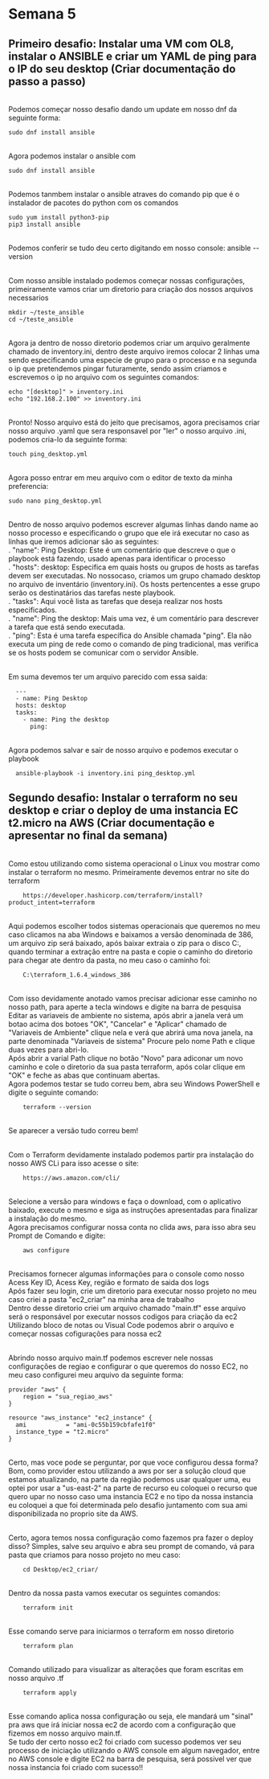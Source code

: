 # Semana 5
## Primeiro desafio: Instalar uma VM com OL8, instalar o ANSIBLE e criar um YAML de ping para o IP do seu desktop (Criar documentação do passo a passo)
<br> Podemos começar nosso desafio dando um update em nosso dnf da seguinte forma:

    sudo dnf install ansible  
<br> Agora podemos instalar o ansible com 

    sudo dnf install ansible
<br> Podemos tanmbem instalar o ansible atraves do comando pip que é o instalador de pacotes do python com os comandos

    sudo yum install python3-pip
    pip3 install ansible    
<br> Podemos conferir se tudo deu certo digitando em nosso console: ansible --version

<br> Com nosso ansible instalado podemos começar nossas configurações, primeiramente vamos criar um diretorio para criação dos nossos arquivos necessarios

    mkdir ~/teste_ansible
    cd ~/teste_ansible
<br> Agora ja dentro de nosso diretorio podemos criar um arquivo geralmente chamado de inventory.ini, dentro deste arquivo iremos colocar 2 linhas uma sendo especificando uma especie de grupo para o processo e na segunda o ip que pretendemos pingar futuramente, sendo assim criamos e escrevemos o ip no arquivo com os seguintes comandos: 

    echo "[desktop]" > inventory.ini
    echo "192.168.2.100" >> inventory.ini
<br> Pronto! Nosso arquivo está do jeito que precisamos, agora precisamos criar nosso arquivo .yaml que sera responsavel por "ler" o nosso arquivo .ini, podemos cria-lo da seguinte forma: 

    touch ping_desktop.yml    
<br> Agora posso entrar em meu arquivo com o editor de texto da minha preferencia:

    sudo nano ping_desktop.yml
<br> Dentro de nosso arquivo podemos escrever algumas linhas dando name ao nosso processo e especificando o grupo que ele irá executar no caso as linhas que iremos adicionar são as seguintes:
<br> . "name": Ping Desktop: Este é um comentário que descreve o que o playbook está fazendo, usado apenas para identificar o processo
<br> . "hosts": desktop: Especifica em quais hosts ou grupos de hosts as tarefas devem ser executadas. No nossocaso, criamos um grupo chamado desktop no arquivo de inventário (inventory.ini). Os hosts pertencentes a esse grupo serão os destinatários das tarefas neste playbook.
<br> . "tasks": Aqui você lista as tarefas que deseja realizar nos hosts especificados.
<br> . "name": Ping the desktop: Mais uma vez, é um comentário para descrever a tarefa que está sendo executada.
<br> . "ping": Esta é uma tarefa específica do Ansible chamada "ping". Ela não executa um ping de rede como o comando de ping tradicional, mas verifica se os hosts podem se comunicar com o servidor Ansible.

<br> Em suma devemos ter um arquivo parecido com essa saida:

      ---
      - name: Ping Desktop
      hosts: desktop
      tasks:
        - name: Ping the desktop
          ping:

<br> Agora podemos salvar e sair de nosso arquivo e podemos executar o playbook

      ansible-playbook -i inventory.ini ping_desktop.yml


## Segundo desafio: Instalar o terraform no seu desktop e criar o deploy de uma instancia EC t2.micro na AWS (Criar documentação e apresentar no final da semana)
<br> Como estou utilizando como sistema operacional o Linux vou mostrar como instalar o terraform no mesmo. Primeiramente devemos entrar no site do terraform

        https://developer.hashicorp.com/terraform/install?product_intent=terraform
<br> Aqui podemos escolher todos sistemas operacionais que queremos no meu caso clicamos na aba Windows e baixamos a versão denominada de 386, um arquivo zip será baixado, após baixar extraia o zip para o disco C:, quando terminar a extração entre na pasta e copie o caminho do diretorio para chegar ate dentro da pasta, no meu caso o caminho foi: 

        C:\terraform_1.6.4_windows_386
<br> Com isso devidamente anotado vamos precisar adicionar esse caminho no nosso path, para aperte a tecla windows e digite na barra de pesquisa Editar as variaveis de ambiente no sistema, após abrir a janela verá um botao acima dos botoes "OK", "Cancelar" e "Aplicar" chamado de "Variaveis de Ambiente" clique nela e verá que abrirá uma nova janela, na parte denominada "Variaveis de sistema" Procure pelo nome Path e clique duas vezes para abri-lo.
<br> Após abrir a varial Path clique no botão "Novo" para adiconar um novo caminho e cole o diretorio da sua pasta terraform, após colar clique em "OK" e feche as abas que continuam abertas.
<br> Agora podemos testar se tudo correu bem, abra seu Windows PowerShell e digite o seguinte comando:

        terraform --version
<br> Se aparecer a versão tudo correu bem!


<br> Com o Terraform devidamente instalado podemos partir pra instalação do nosso AWS CLi para isso acesse o site: 

        https://aws.amazon.com/cli/        
<br> Selecione a versão para windows e faça o download, com o aplicativo baixado, execute o mesmo e siga as instruções apresentadas para finalizar a instalação do mesmo.
<br> Agora precisamos configurar nossa conta no clida aws, para isso abra seu Prompt de Comando e digite: 

        aws configure
<br> Precisamos fornecer algumas informações para o console como nosso Acess Key ID, Acess Key, região e formato de saida dos logs
<br> Após fazer seu login, crie um diretorio para executar nosso projeto no meu caso criei a pasta "ec2_criar" na minha area de trabalho
<br> Dentro desse diretorio criei um arquivo chamado "main.tf" esse arquivo será o responsável por executar nossos codigos para criação da ec2
<br> Utilizando bloco de notas ou Visual Code podemos abrir o arquivo e começar nossas cofigurações para nossa ec2


<br> Abrindo nosso arquivo main.tf podemos escrever nele nossas configurações de regiao e configurar o que queremos do nosso EC2, no meu caso configurei meu arquivo da seguinte forma: 

    provider "aws" {
        region = "sua_regiao_aws"
    }

    resource "aws_instance" "ec2_instance" {
      ami           = "ami-0c55b159cbfafe1f0"
      instance_type = "t2.micro"
    }


<br> Certo, mas voce pode se perguntar, por que voce configurou dessa forma? Bom, como provider estou utilizando a aws por ser a solução cloud que estamos atualizando, na parte da região podemos usar qualquer uma, eu optei por usar a "us-east-2" na parte de recurso eu coloquei o recurso que quero upar no nosso caso uma instancia EC2 e no tipo da nossa instancia eu coloquei a que foi determinada pelo desafio juntamento com sua ami disponibilizada no proprio site da AWS.

<br> Certo, agora temos nossa configuração como fazemos pra fazer o deploy disso? Simples, salve seu arquivo e abra seu prompt de comando, vá para pasta que criamos para nosso projeto no meu caso:

        cd Desktop/ec2_criar/
<br> Dentro da nossa pasta vamos executar os seguintes comandos:

        terraform init
<br> Esse comando serve para iniciarmos o terraform em nosso diretorio

        terraform plan
<br> Comando utilizado para visualizar as alterações que foram escritas em nosso arquivo .tf

        terraform apply
<br> Esse comando aplica nossa configuração ou seja, ele mandará um "sinal" pra aws que irá iniciar nossa ec2 de acordo com a configuração que fizemos em nosso arquivo main.tf.
<br> Se tudo der certo nosso ec2 foi criado com sucesso podemos ver seu processo de iniciação utilizando o AWS console em algum navegador, entre no AWS console e digite EC2 na barra de pesquisa, será possivel ver que nossa instancia foi criado com sucesso!!
<br>
<br>
<br>
<br>
<br>
<br>
<br>
<br>
<br>
<br>
<br>
<br>
<br>
